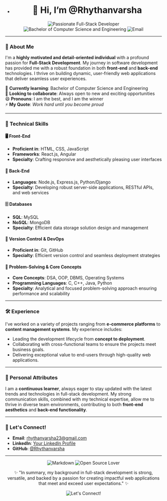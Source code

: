 - <h1 align="center">👋 Hi, I’m @Rhythanvarsha</h1>

<p align="center">
  <img src="https://img.shields.io/badge/Full--Stack%20Developer-Passionate-orange" alt="Passionate Full-Stack Developer"/>
  <img src="https://img.shields.io/badge/Learner-BSc%20Computer%20Science%20and%20Engineering-blue" alt="Bachelor of Computer Science and Engineering"/>
  <img src="https://img.shields.io/badge/Email-rhythanvarsha23@gmail.com-red" alt="Email"/>
</p>

---

### 👀 About Me

I'm a **highly motivated and detail-oriented individual** with a profound passion for **Full-Stack Development**. My journey in software development has provided me with a robust foundation in both **front-end** and **back-end** technologies. I thrive on building dynamic, user-friendly web applications that deliver seamless user experiences.

🌱 **Currently learning**: Bachelor of Computer Science and Engineering  
💞️ **Looking to collaborate**: Always open to new and exciting opportunities  
😄 **Pronouns**: I am the best, and I am the winner  
⚡ **My Quote**: *Work hard until you become proud*

---

### 🔧 Technical Skills

#### 🖥️ Front-End
- **Proficient in**: HTML, CSS, JavaScript
- **Frameworks**: React.js, Angular
- **Specialty**: Crafting responsive and aesthetically pleasing user interfaces

#### 🔗 Back-End
- **Languages**: Node.js, Express.js, Python/Django
- **Specialty**: Developing robust server-side applications, RESTful APIs, and web services

#### 🗄️ Databases
- **SQL**: MySQL
- **NoSQL**: MongoDB
- **Specialty**: Efficient data storage solution design and management

#### 🚀 Version Control & DevOps
- **Proficient in**: Git, GitHub
- **Specialty**: Efficient version control and seamless deployment strategies

#### 🧠 Problem-Solving & Core Concepts
- **Core Concepts**: DSA, OOP, DBMS, Operating Systems
- **Programming Languages**: C, C++, Java, Python
- **Specialty**: Analytical and focused problem-solving approach ensuring performance and scalability

---

### 🛠️ Experience

I've worked on a variety of projects ranging from **e-commerce platforms** to **content management systems**. My experience includes:

- Leading the development lifecycle from **concept to deployment**.
- Collaborating with cross-functional teams to ensure the projects meet business goals.
- Delivering exceptional value to end-users through high-quality web applications.

---

### 🚀 Personal Attributes

I am a **continuous learner**, always eager to stay updated with the latest trends and technologies in full-stack development. My strong communication skills, combined with my technical expertise, allow me to thrive in diverse team environments, contributing to both **front-end aesthetics** and **back-end functionality**.

---

### 🌟 Let's Connect!

- **Email**: [rhythanvarsha23@gmail.com](mailto:rhythanvarsha23@gmail.com)
- **LinkedIn**: [Your LinkedIn Profile](https://www.linkedin.com/in/your-username/)
- **GitHub**: [@Rhythanvarsha](https://github.com/Rhythanvarsha)

---

<p align="center">
  <img src="https://img.shields.io/badge/Made%20with-Markdown-blue" alt="Markdown"/>
  <img src="https://img.shields.io/badge/Open%20Source-Lover-green" alt="Open Source Lover"/>
</p>

<p align="center">✨ "In summary, my background in full-stack development is strong, versatile, and backed by a passion for creating impactful web applications that meet and exceed user expectations." ✨</p>

<p align="center">
  <img src="https://img.shields.io/badge/-Let's%20Connect!-black?style=for-the-badge" alt="Let's Connect!"/>
</p>
